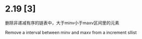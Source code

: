 # 2.19 [3]
删除非递减有序的链表中，大于minv小于maxv区间里的元素

Remove a interval between minv and maxv from a increment sllist